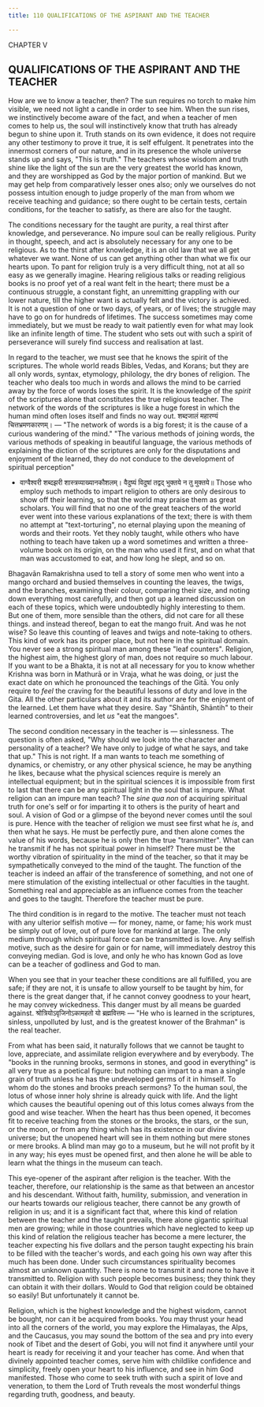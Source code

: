 ```yaml
---
title: 110 QUALIFICATIONS OF THE ASPIRANT AND THE TEACHER

---
```

  

CHAPTER V

## QUALIFICATIONS OF THE ASPIRANT AND THE TEACHER

How are we to know a teacher, then? The sun requires no torch to make
him visible, we need not light a candle in order to see him. When the
sun rises, we instinctively become aware of the fact, and when a teacher
of men comes to help us, the soul will instinctively know that truth has
already begun to shine upon it. Truth stands on its own evidence, it
does not require any other testimony to prove it true, it is self
effulgent. It penetrates into the innermost corners of our nature, and
in its presence the whole universe stands up and says, "This is truth."
The teachers whose wisdom and truth shine like the light of the sun are
the very greatest the world has known, and they are worshipped as God by
the major portion of mankind. But we may get help from comparatively
lesser ones also; only we ourselves do not possess intuition enough to
judge properly of the man from whom we receive teaching and guidance; so
there ought to be certain tests, certain conditions, for the teacher to
satisfy, as there are also for the taught.

The conditions necessary for the taught are purity, a real thirst after
knowledge, and perseverance. No impure soul can be really religious.
Purity in thought, speech, and act is absolutely necessary for any one
to be religious. As to the thirst after knowledge, it is an old law that
we all get whatever we want. None of us can get anything other than what
we fix our hearts upon. To pant for religion truly is a very difficult
thing, not at all so easy as we generally imagine. Hearing religious
talks or reading religious books is no proof yet of a real want felt in
the heart; there must be a continuous struggle, a constant fight, an
unremitting grappling with our lower nature, till the higher want is
actually felt and the victory is achieved. It is not a question of one
or two days, of years, or of lives; the struggle may have to go on for
hundreds of lifetimes. The success sometimes may come immediately, but
we must be ready to wait patiently even for what may look like an
infinite length of time. The student who sets out with such a spirit of
perseverance will surely find success and realisation at last.

In regard to the teacher, we must see that he knows the spirit of the
scriptures. The whole world reads Bibles, Vedas, and Korans; but they
are all only words, syntax, etymology, philology, the dry bones of
religion. The teacher who deals too much in words and allows the mind to
be carried away by the force of words loses the spirit. It is the
knowledge of the *spirit* of the scriptures alone that constitutes the
true religious teacher. The network of the words of the scriptures is
like a huge forest in which the human mind often loses itself and finds
no way out. शब्दजालं महारण्यं चित्तभ्रमणकारणम्। — "The network of words
is a big forest; it is the cause of a curious wandering of the mind."
"The various methods of joining words, the various methods of speaking
in beautiful language, the various methods of explaining the diction of
the scriptures are only for the disputations and enjoyment of the
learned, they do not conduce to the development of spiritual perception"
- वाग्वैश्वरी शब्दझरी शास्त्रव्याख्यानकौशलम्‌। वैदुष्यं विदुषां तद्वद्
भुक्तये न तु मुक्तये॥ Those who employ such methods to impart religion
to others are only desirous to show off their learning, so that the
world may praise them as great scholars. You will find that no one of
the great teachers of the world ever went into these various
explanations of the text; there is with them no attempt at
"text-torturing", no eternal playing upon the meaning of words and their
roots. Yet they nobly taught, while others who have nothing to teach
have taken up a word sometimes and written a three-volume book on its
origin, on the man who used it first, and on what that man was
accustomed to eat, and how long he slept, and so on.

Bhagavān Ramakrishna used to tell a story of some men who went into a
mango orchard and busied themselves in counting the leaves, the twigs,
and the branches, examining their colour, comparing their size, and
noting down everything most carefully, and then got up a learned
discussion on each of these topics, which were undoubtedly highly
interesting to them. But one of them, more sensible than the others, did
not care for all these things. and instead thereof, began to eat the
mango fruit. And was he not wise? So leave this counting of leaves and
twigs and note-taking to others. This kind of work has its proper place,
but not here in the spiritual domain. You never see a strong spiritual
man among these "leaf counters". Religion, the highest aim, the highest
glory of man, does not require so much labour. If you want to be a
Bhakta, it is not at all necessary for you to know whether Krishna was
born in Mathurā or in Vraja, what he was doing, or just the exact date
on which he pronounced the teachings of the Gitā. You only require to
*feel* the craving for the beautiful lessons of duty and love in the
Gita. All the other particulars about it and its author are for the
enjoyment of the learned. Let them have what they desire. Say "Shāntih,
Shāntih" to their learned controversies, and let *us* "eat the mangoes".

The second condition necessary in the teacher is — sinlessness. The
question is often asked, "Why should we look into the character and
personality of a teacher? We have only to judge of what he says, and
take that up." This is not right. If a man wants to teach me something
of dynamics, or chemistry, or any other physical science, he may be
anything he likes, because what the physical sciences require is merely
an intellectual equipment; but in the spiritual sciences it is
impossible from first to last that there can be any spiritual light in
the soul that is impure. What religion can an impure man teach? The
*sine qua non* of acquiring spiritual truth for one's self or for
imparting it to others is the purity of heart and soul. A vision of God
or a glimpse of the beyond never comes until the soul is pure. Hence
with the teacher of religion we must see first what he *is*, and then
what he says. He must be perfectly pure, and then alone comes the value
of his words, because he is only then the true "transmitter". What can
he transmit if he has not spiritual power in himself? There must be the
worthy vibration of spirituality in the mind of the teacher, so that it
may be sympathetically conveyed to the mind of the taught. The function
of the teacher is indeed an affair of the transference of something, and
not one of mere stimulation of the existing intellectual or other
faculties in the taught. Something real and appreciable as an influence
comes from the teacher and goes to the taught. Therefore the teacher
must be pure.

The third condition is in regard to the motive. The teacher must not
teach with any ulterior selfish motive — for money, name, or fame; his
work must be simply out of love, out of pure love for mankind at large.
The only medium through which spiritual force can be transmitted is
love. Any selfish motive, such as the desire for gain or for name, will
immediately destroy this conveying median. God is love, and only he who
has known God as love can be a teacher of godliness and God to man.

When you see that in your teacher these conditions are all fulfilled,
you are safe; if they are not, it is unsafe to allow yourself to be
taught by him, for there is the great danger that, if he cannot convey
goodness to your heart, he may convey wickedness. This danger must by
all means be guarded against. श्रोत्रियोऽवृजिनोऽकामहतो यो ब्रह्मवित्तमः
— "He who is learned in the scriptures, sinless, unpolluted by lust, and
is the greatest knower of the Brahman" is the real teacher.

From what has been said, it naturally follows that we cannot be taught
to love, appreciate, and assimilate religion everywhere and by
everybody. The "books in the running brooks, sermons in stones, and good
in everything" is all very true as a poetical figure: but nothing can
impart to a man a single grain of truth unless he has the undeveloped
germs of it in himself. To whom do the stones and brooks preach sermons?
To the human soul, the lotus of whose inner holy shrine is already quick
with life. And the light which causes the beautiful opening out of this
lotus comes always from the good and wise teacher. When the heart has
thus been opened, it becomes fit to receive teaching from the stones or
the brooks, the stars, or the sun, or the moon, or from any thing which
has its existence in our divine universe; but the unopened heart will
see in them nothing but mere stones or mere brooks. A blind man may go
to a museum, but he will not profit by it in any way; his eyes must be
opened first, and then alone he will be able to learn what the things in
the museum can teach.

This eye-opener of the aspirant after religion is the teacher. With the
teacher, therefore, our relationship is the same as that between an
ancestor and his descendant. Without faith, humility, submission, and
veneration in our hearts towards our religious teacher, there cannot be
any growth of religion in us; and it is a significant fact that, where
this kind of relation between the teacher and the taught prevails, there
alone gigantic spiritual men are growing; while in those countries which
have neglected to keep up this kind of relation the religious teacher
has become a mere lecturer, the teacher expecting his five dollars and
the person taught expecting his brain to be filled with the teacher's
words, and each going his own way after this much has been done. Under
such circumstances spirituality becomes almost an unknown quantity.
There is none to transmit it and none to have it transmitted to.
Religion with such people becomes business; they think they can obtain
it with their dollars. Would to God that religion could be obtained so
easily! But unfortunately it cannot be.

Religion, which is the highest knowledge and the highest wisdom, cannot
be bought, nor can it be acquired from books. You may thrust your head
into all the corners of the world, you may explore the Himalayas, the
Alps, and the Caucasus, you may sound the bottom of the sea and pry into
every nook of Tibet and the desert of Gobi, you will not find it
anywhere until your heart is ready for receiving it and your teacher has
come. And when that divinely appointed teacher comes, serve him with
childlike confidence and simplicity, freely open your heart to his
influence, and see in him God manifested. Those who come to seek truth
with such a spirit of love and veneration, to them the Lord of Truth
reveals the most wonderful things regarding truth, goodness, and beauty.